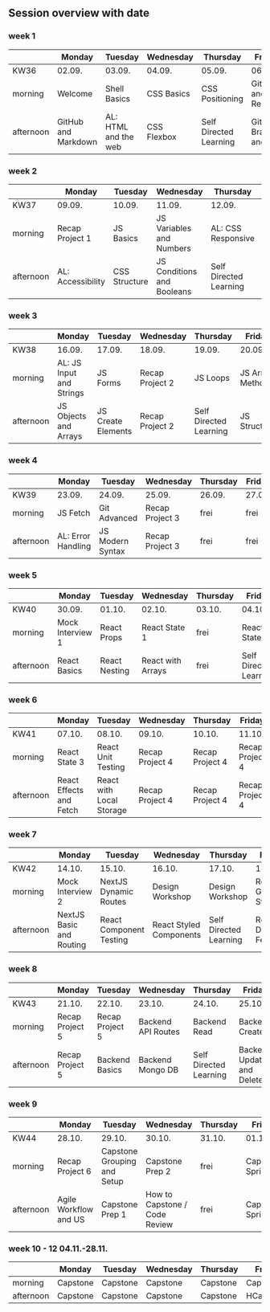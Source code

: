 
## Session overview with date

### week 1

|           | Monday              | Tuesday            | Wednesday           | Thursday               | Friday          |
| --------- | ------------------- | ------------------ | ------------------- | ---------------------- | --------------- |
|   KW36    | 02.09.              | 03.09.             | 04.09.              | 05.09.                 | 06.09.          |
| morning   | Welcome             | Shell Basics       | CSS Basics          | CSS Positioning        | Git CLI and Remote |
| afternoon | GitHub and Markdown | AL: HTML and the web | CSS Flexbox       | Self Directed Learning | Git Brances and PR |

### week 2

|           | Monday          | Tuesday       | Wednesday                  | Thursday               | Friday         |
| --------- | --------------- | ------------- | -------------------------- | ---------------------- | -------------- |
|  KW37     | 09.09.          | 10.09.        | 11.09.                     | 12.09.                 | 13.09.         |
| morning   | Recap Project 1 | JS Basics     | JS Variables and Numbers   | AL: CSS Responsive     | JS Functions   |
| afternoon | AL: Accessibility | CSS Structure | JS Conditions and Booleans | Self Directed Learning | HTML Forms   |

### week 3

|           | Monday              | Tuesday               | Wednesday        | Thursday               | Friday           |
| --------- | ------------------- | --------------------- | ---------------- | ---------------------- | ---------------- |
|   KW38    | 16.09.              | 17.09.                | 18.09.           | 19.09.                 | 20.09.           |
| morning   | AL: JS Input and Strings | JS Forms         | Recap Project 2  | JS Loops               | JS Array Methods |
| afternoon | JS Objects and Arrays| JS Create Elements   | Recap Project 2  | Self Directed Learning | JS Structure     |

### week 4

|           | Monday             | Tuesday        | Wednesday        | Thursday              | Friday       |
| --------- | ------------------ | -------------- | ---------------- | --------------------- | ------------ |
|   KW39    | 23.09.             | 24.09.         | 25.09.           | 26.09.                | 27.09.       |
| morning   | JS Fetch           | Git Advanced   | Recap Project 3  | frei                  | frei |
| afternoon | AL: Error Handling | JS Modern Syntax   | Recap Project 3  | frei              | frei |

### week 5

|           | Monday        | Tuesday           | Wednesday           | Thursday               | Friday          |
| --------- | ------------- | ----------------- | ------------------- | ---------------------- | --------------- |
|   KW40    | 30.09.        | 01.10.            | 02.10.              | 03.10.                 | 04.10.          |
| morning   | Mock Interview 1 | React Props    | React State 1       | frei                   | React State 2   |
| afternoon | React Basics  | React Nesting     | React with Arrays   | frei                   | Self Directed Learning |

### week 6

|           | Monday           | Tuesday                    | Wednesday               | Thursday               | Friday           |
| --------- | ---------------- | -------------------------- | ----------------------- | ---------------------- | ---------------- |
|  KW41     | 07.10.           | 08.10.                     | 09.10.                  | 10.10.                 | 11.10.           |
| morning   | React State 3     | React Unit Testing        | Recap Project 4 | Recap Project 4     | Recap Project 4 |
| afternoon | React Effects and Fetch | React with Local Storage | Recap Project 4 | Recap Project 4 | Recap Project 4    |

### week 7

|           | Monday          | Tuesday            | Wednesday       | Thursday               | Friday                    |
| --------- | --------------- | ------------------ | --------------- | ---------------------- | ------------------------- |
|  KW42     | 14.10.          | 15.10.             | 16.10.          | 17.10.                 | 18.10.                    |
| morning   | Mock Interview 2 | NextJS Dynamic Routes  | Design Workshop | Design Workshop   | React Global State        |
| afternoon | NextJS Basic and Routing| React Component Testing  | React Styled Components    | Self Directed Learning | React Data Fetching          |

### week 8

|           | Monday         | Tuesday         | Wednesday       | Thursday            | Friday                      |
| --------- | -------------- | --------------- | --------------- | ------------------- | --------------------------- |
|  KW43     | 21.10.         | 22.10.          | 23.10.          | 24.10.              | 25.10.                      |
| morning   | Recap Project 5 | Recap Project 5 | Backend API Routes | Backend Read| Backend Create |
| afternoon | Recap Project 5   | Backend Basics  | Backend Mongo DB  | Self Directed Learning | Backend Update and Delete         |

### week 9

|           | Monday         | Tuesday         | Wednesday       | Thursday            | Friday                      |
| --------- | -------------- | --------------- | --------------- | ------------------- | --------------------------- |
|  KW44     | 28.10.         | 29.10.          | 30.10.          | 31.10.              | 01.11.                      |
| morning   | Recap Project 6 | Capstone Grouping and Setup | Capstone Prep 2| frei    | Capstone Sprint 1 |
| afternoon | Agile Workflow and US  | Capstone Prep 1  | How to Capstone / Code Review | frei | Capstone Sprint 1   |


### week 10 - 12 04.11.-28.11.

|           | Monday   | Tuesday  | Wednesday | Thursday | Friday    |
| --------- | -------- | -------- | --------- | -------- | --------- |
| morning   | Capstone | Capstone | Capstone  | Capstone | Capstone  |
| afternoon | Capstone | Capstone | Capstone  | Capstone | HCapstone |
